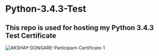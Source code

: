 # Python-3.4.3-Test
## This repo is used for hosting my Python 3.4.3 Test Certificate
![AKSHAY-DONGARE-Participant-Certificate-1](https://user-images.githubusercontent.com/75126845/195783355-1810b2ef-5270-4148-ad94-a35f32b8f871.png)
